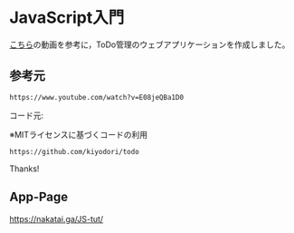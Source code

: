 # JavaScript入門

[こちら](https://www.youtube.com/watch?v=E08jeQBa1D0)の動画を参考に，ToDo管理のウェブアプリケーションを作成しました。

## 参考元

    https://www.youtube.com/watch?v=E08jeQBa1D0

コード元:

※MITライセンスに基づくコードの利用

    https://github.com/kiyodori/todo
Thanks!

## App-Page

https://nakatai.ga/JS-tut/

